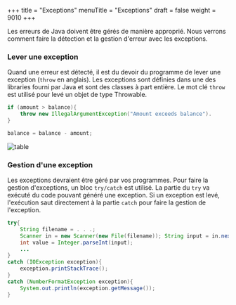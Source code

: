 +++
title = "Exceptions"
menuTitle = "Exceptions"
draft = false
weight = 9010
+++

Les erreurs de Java doivent être gérés de manière approprié. Nous verrons comment faire la détection et la gestion d'erreur avec les exceptions.

### Lever une exception

Quand une erreur est détecté, il est du devoir du programme de lever une exception (`throw` en anglais). Les exceptions sont définies dans une des libraries fourni par Java et sont des classes à part entière. Le mot clé `throw` est utilisé pour levé un objet de type Throwable.

```java
if (amount > balance){
    throw new IllegalArgumentException("Amount exceeds balance").
}

balance = balance - amount;
```

![table](/INF111/images/throwable.jpg)

### Gestion d'une exception

Les exceptions devraient être géré par vos programmes. Pour faire la gestion d'exceptions, un bloc `try/catch` est utilisé. La partie du `try` va exécuté du code pouvant généré une exception. Si un exception est levé, l'exécution saut directement à la partie `catch` pour faire la gestion de l'exception.

```java
try{
    String filename = . . .;
    Scanner in = new Scanner(new File(filename)); String input = in.next();
    int value = Integer.parseInt(input);
    ...
}
catch (IOException exception){
    exception.printStackTrace();
}
catch (NumberFormatException exception){
    System.out.println(exception.getMessage());
}
```

